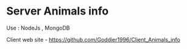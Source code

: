 # Server Animals info

Use : NodeJs , MongoDB

Client web site - https://github.com/Goddier1996/Client_Animals_info
 
 
 
 
